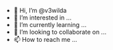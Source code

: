 - 👋 Hi, I’m @v3wilda
- 👀 I’m interested in ...
- 🌱 I’m currently learning ...
- 💞️ I’m looking to collaborate on ...
- 📫 How to reach me ...

<!---
v3wilda/v3wilda is a ✨ special ✨ repository because its `README.md` (this file) appears on your GitHub profile.
You can click the Preview link to take a look at your changes.
--->
